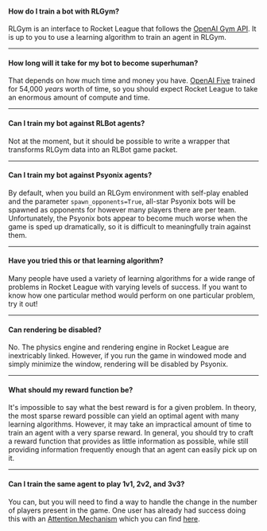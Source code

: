 #### How do I train a bot with RLGym?

RLGym is an interface to Rocket League that follows the [OpenAI Gym API](https://gym.openai.com/). It is up to you to use a learning algorithm to train an agent in RLGym.

***

#### How long will it take for my bot to become superhuman?

That depends on how much time and money you have. [OpenAI Five](https://openai.com/blog/openai-five/) trained for 54,000 *years* worth of time, so you should expect Rocket League
to take an enormous amount of compute and time.

***

#### Can I train my bot against RLBot agents?

Not at the moment, but it should be possible to write a wrapper that transforms RLGym data into an RLBot game packet.

***

#### Can I train my bot against Psyonix agents?

By default, when you build an RLGym environment with self-play enabled and the parameter `spawn_opponents=True`, all-star Psyonix bots will be spawned as opponents for however
many players there are per team. Unfortunately, the Psyonix bots appear to become much worse when the game is sped up dramatically, so it is difficult to meaningfully train against them.

***

#### Have you tried this or that learning algorithm?

Many people have used a variety of learning algorithms for a wide range of problems in Rocket League with varying levels of success. If you want to know how one particular method
would perform on one particular problem, try it out!

***

#### Can rendering be disabled?

No. The physics engine and rendering engine in Rocket League are inextricably linked. However, if you run the game in windowed mode and simply minimize the window, rendering will be
disabled by Psyonix.

***

#### What should my reward function be?

It's impossible to say what the best reward is for a given problem. In theory, the most sparse reward possible can yield an optimal agent with many learning algorithms. However,
it may take an impractical amount of time to train an agent with a very sparse reward. In general, you should try to craft a reward function that provides as little information as possible,
while still providing information frequently enough that an agent can easily pick up on it.

***

#### Can I train the same agent to play 1v1, 2v2, and 3v3?

You can, but you will need to find a way to handle the change in the number of players present in the game. One user has already had success doing this with an [Attention Mechanism](https://en.wikipedia.org/wiki/Attention_(machine_learning)) which
you can find [here](https://github.com/Rolv-Arild/EARL-pytorch).

